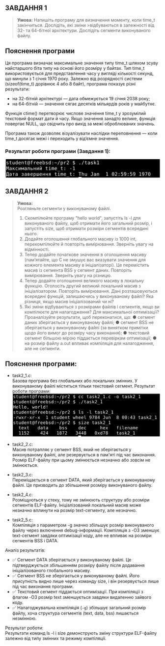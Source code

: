 ## ЗАВДАННЯ 1

> **Умова:**
>Напишіть програму для визначення моменту, коли time_t закінчиться. Дослідіть, які зміни >відбуваються в залежності від 32- та 64-бітної архітектури. Дослідіть сегменти виконуваного файлу.

## **Пояснення програми**
Ця програма визначає максимальне значення типу time_t шляхом зсуву найстаршого біта типу на основі його розміру у байтах. Тип time_t використовується для представлення часу у вигляді кількості секунд, що минули з 1 січня 1970 року. Залежно від розрядності системи (sizeof(time_t) дорівнює 4 або 8 байт), програма показує різні результати:
- на 32-бітній архітектурі — дата обмежується 19 січня 2038 року;
- на 64-бітній — значення сягає десятків мільярдів років у майбутнє.

Функція ctime() перетворює числове значення time_t у зрозумілий текстовий формат дати й часу. Якщо значення занадто велике, функція повертає NULL, що свідчить про вихід за межі оброблюваних значень.

Програма також дозволяє візуалізувати наслідки переповнення — коли time_t досягає межі і переходить у від’ємне значення.

### Результат роботи програми (Завдання 1):

![Результат програми](task1/Результат1.png)

## ЗАВДАННЯ 2

> **Умова:**  
> Розгляньте сегменти у виконуваному файлі.  
> 1. Скомпілюйте програму "hello world", запустіть ls -l для виконуваного файлу, щоб отримати його загальний розмір, і запустіть size, щоб отримати розміри сегментів всередині нього.
> 2. Додайте оголошення глобального масиву із 1000 int, перекомпілюйте й повторіть вимірювання. Зверніть увагу на відмінності.
> 3. Тепер додайте початкове значення в оголошення масиву (пам’ятайте, що C не змушує вас вказувати значення для кожного елемента масиву в ініціалізаторі). Це перемістить масив із сегмента BSS у сегмент даних. Повторіть вимірювання. Зверніть увагу на різницю.
> 4. Тепер додайте оголошення великого масиву в локальну функцію. Оголосіть другий великий локальний масив з ініціалізатором. Повторіть вимірювання. Дані розташовуються всередині функцій, залишаючись у виконуваному файлі? Яка різниця, якщо масив ініціалізований чи ні?
> 5. Які зміни відбуваються з розмірами файлів і сегментів, якщо ви компілюєте для налагодження? Для максимальної оптимізації?
> Проаналізуйте результати, щоб переконатися, що:
> ● сегмент даних зберігається у виконуваному файлі;
> ● сегмент BSS не зберігається у виконуваному файлі (за винятком примітки щодо його вимог до розміру часу виконання);
> ● текстовий сегмент більшою мірою піддається перевіркам оптимізації;
> ● на розмір файлу a.out впливає компіляція для налагодження, але не сегменти.
## **Пояснення програми:**

- task2_1.c:  
  Базова програма без глобальних або локальних змінних. У виконуваному файлі міститься тільки текстовий сегмент.
 Результат роботи програми:
![Результат програми](task2/Результат2_1.png)
- task2_2.c:  
  Масив потрапляє у сегмент BSS, який не зберігається у виконуваному файлі, але резервується в пам'яті під час виконання. Розмір ELF-файлу при цьому змінюється незначно або зовсім не змінюється.

- task2_3.c:  
  Переміщається в сегмент DATA, який зберігається у виконуваному файлі. Це призводить до збільшення розміру виконуваного файлу.

- task2_4.c:  
  Розміщуються у стеку, тому не змінюють структуру або розміри сегментів ELF-файлу. Ініціалізований локальний масив може незначно вплинути на розмір text-сегменту, але незначно.

- task2_5.c:  
  Компіляція з параметром -g значно збільшує розмір виконуваного файлу через включення debug-інформації. Компіляція з -O3 зменшує text-сегмент завдяки оптимізації коду, але не впливає на розміри сегментів BSS і DATA.

Аналіз результатів:

- ✅ Сегмент DATA зберігається у виконуваному файлі. Це підтверджується збільшенням розміру файлу після додавання ініціалізованого глобального масиву.
- ✅ Сегмент BSS не зберігається у виконуваному файлі. Його присутність видно лише через команду size, і він резервується лише під час виконання програми.
- ✅ Текстовий сегмент піддається оптимізації. При компіляції з флагом -O3 розмір text зменшується завдяки видаленню зайвого коду.
- ✅ Налагоджувальна компіляція (`-g`) збільшує загальний розмір файлу, хоча структура сегментів (text, data, bss) лишається незмінною.

Результат роботи:  
Результати команд ls -l і size демонструють зміну структури ELF-файлу залежно від типу змінних та режиму компіляції.

